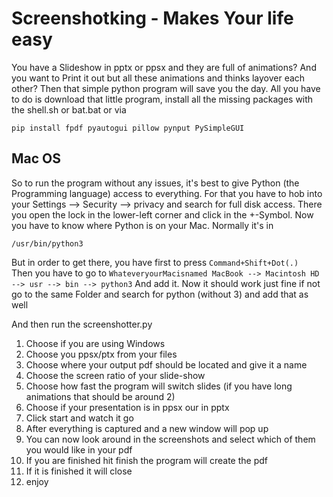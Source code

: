 # Screenshotking - Makes Your life easy

 You have a Slideshow in pptx or ppsx and they are full of animations? 
 And you want to Print it out but all these animations and thinks layover each other?
 Then that simple python program will save you the day.
 All you have to do is download that little program, install all the missing packages with the shell.sh or bat.bat
 or via
 ```
pip install fpdf pyautogui pillow pynput PySimpleGUI
```
## Mac OS
So to run the program without any issues, it's best to give Python (the Programming language) access to everything.
For that you have to hob into your Settings --> Security --> privacy and search for full disk access.
There you open the lock in the lower-left corner and click in the +-Symbol.
Now you have to know where Python is on your Mac. Normally it's in 
```
/usr/bin/python3
```
But in order to get there, you have first to press ```Command+Shift+Dot(.) ```
Then you have to go to  ``` WhateveryourMacisnamed MacBook --> Macintosh HD --> usr --> bin --> python3 ```
And add it. 
Now it should work just fine if not go to the same Folder and search for python (without 3) and add that as well

And then run the screenshotter.py
1. Choose if you are using Windows
2. Choose you ppsx/ptx from your files
3. Choose where your output pdf should be located and give it a name
4. Choose the screen ratio of your slide-show
5. Choose how fast the program will switch slides (if you have long animations that should be around 2)
6. Choose if your presentation is in ppsx our in pptx
7. Click start and watch it go
8. After everything is captured and a new window will pop up
9. You can now look around in the screenshots and select which of them you would like in your pdf
10. If you are finished hit finish the program will create the pdf 
11. If it is finished it will close
11. enjoy
